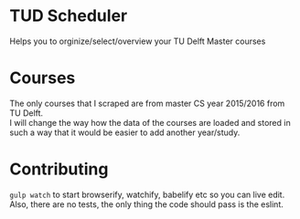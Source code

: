 # TUD Scheduler
Helps you to orginize/select/overview your TU Delft Master courses

# Courses
The only courses that I scraped are from master CS year 2015/2016 from TU Delft.  
I will change the way how the data of the courses are loaded and stored in such a way that it would be easier to add another year/study.

# Contributing
`gulp watch` to start browserify, watchify, babelify etc so you can live edit.  
Also, there are no tests, the only thing the code should pass is the eslint.
